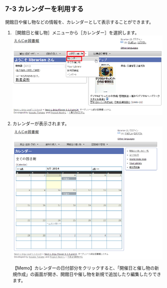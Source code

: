 7-3 カレンダーを利用する
------------------------

開館日や催し物などの情報を、カレンダーとして表示することができます。

1. ［開館日と催し物］メニューから［カレンダー］を選択します。  
   ![カレンダー](assets/images/image_operation_224.png)
2. カレンダーが表示されます。  
   ![カレンダー表示](assets/images/image_operation_225.png)

	<div class="alert alert-info">【Memo】カレンダーの日付部分をクリックすると、「開催日と催し物の新規作成」の画面が開き、開館日や催し物を新規で追加したり編集したりできます。
	</div>

